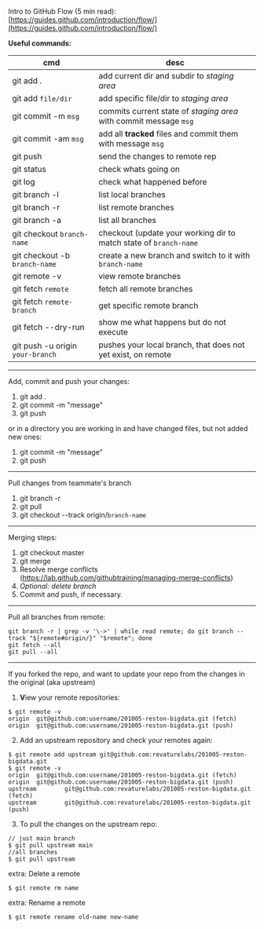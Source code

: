 Intro to GitHub Flow (5 min read): [https://guides.github.com/introduction/flow/](https://guides.github.com/introduction/flow/)


**Useful commands:**

|cmd|desc|
|---|---|
|git add . | add current dir and subdir to *staging area* |
|git add `file/dir` | add specific file/dir to *staging area*|
|git commit -m `msg` | commits current state of *staging area* with commit message `msg`
|git commit -am `msg` | add all **tracked** files and commit them with message `msg`
|git push | send the changes to remote rep|
|git status|check whats going on |
|git log| check what happened before|
|git branch -l | list local branches |
|git branch -r| list remote branches |
|git branch -a| list all branches|
|git checkout `branch-name`| checkout (update your working dir to match state of `branch-name`
|git checkout -b `branch-name` | create a new branch and switch to it with `branch-name` |
|git remote -v | view remote branches |
|git fetch `remote`|fetch all remote branches |
|git fetch `remote-branch`|get specific remote branch|
|git fetch --dry-run | show me what happens but do not execute|
|git push -u origin `your-branch`|pushes your local branch, that does not yet exist, on remote|
---
Add, commit and push your changes:
1. git add .
2. git commit -m "message"
3. git push

or in a directory you are working in and have changed files, but not added new ones:

1. git commit -m "message"
2. git push
---

Pull changes from teammate's branch

1. git branch -r
2. git pull
3. git checkout --track origin/`branch-name`

---
Merging steps:

1. git checkout master
2. git merge <branch-name>
3. Resolve merge conflicts (https://lab.github.com/githubtraining/managing-merge-conflicts)
4. *Optional: delete branch*
5. Commit and push, if necessary.

--- 
Pull all branches from remote:
```
git branch -r | grep -v '\->' | while read remote; do git branch --track "${remote#origin/}" "$remote"; done  
git fetch --all  
git pull --all  
```
---

If you forked the repo, and want to update your repo from the changes in the original (aka upstream)

1. **V**iew your remote repositories: 
```
$ git remote -v
origin  git@github.com:username/201005-reston-bigdata.git (fetch)
origin  git@github.com:username/201005-reston-bigdata.git (push)
```
2. Add an upstream repository and check your remotes again:
```
$ git remote add upstream git@github.com:revaturelabs/201005-reston-bigdata.git
$ git remote -v
origin  git@github.com:username/201005-reston-bigdata.git (fetch)
origin  git@github.com:username/201005-reston-bigdata.git (push)
upstream        git@github.com:revaturelabs/201005-reston-bigdata.git (fetch)
upstream        git@github.com:revaturelabs/201005-reston-bigdata.git (push)
```
3. To pull the changes on the upstream repo:
```
// just main branch
$ git pull upstream main
//all branches
$ git pull upstream
```
extra: Delete a remote
```
$ git remote rm name
```
extra: Rename a remote
```
$ git remote rename old-name new-name
```
